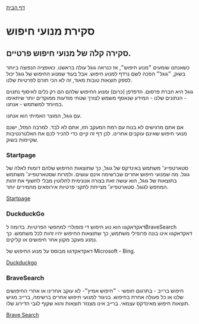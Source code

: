[דף הבית](index.md)

# סקירת מנועי חיפוש

## סקירה קלה של מנועי חיפוש פרטיים.
כשאנחנו שומעים ״מנוע חיפוש״, אז כנראה גוגל עולה בראשנו. כאופציה הנפוצה ביותר בשוק, ״גוגל״ הפכה לשם נרדף למנוע חיפוש. אבל בעוד שמנוע החיפוש של גוגל יכול לספק תוצאות טובות מאוד, זה לא הכי תורם לפרטיות שלנו.

גוגל היא חברת פרסום. הדפדפן (כרום) ומנוע החיפוש שלהם הם רק כלים לאיסוף נתנוים - הנתונים שלנו - המידע שנאסף משמש לצורך שטחי מודעות ממוקדים יותר שיתאימו במיוחד למשתמש - אנחנו. 

עם גוגל, המוצר האמיתי הוא אנחנו.

אם אתם מרגישים לא בנוח עם רמת המעקב הזו, אתם לא לבד. למרבה המזל, ישנם מנועי חיפוש שאינם עוקבים אחרינו. לכן דף זה קיים כדי להכיר לכם את האלטרנטיבות שקיימות בשוק.

### Startpage
סטארטפייג׳ משתמש באינדקס של גוגל, כך שתוצאות החיפוש שלהם דומות לאלה של גוגל. מה שמנועי חיפוש אחרים שברשימה אינם עושים. ולמרות שסטארטפייג׳ משתמש בתוצאות של גוגל, הוא עושה זאת בצורה אנונימית לחלוטין מבלי לחשוף את זהות המחפש לגוגל. סטארטפייג׳ מצייתת לתקני פרטיות אירופאים מחמירים יותר.

<a href="startpage.com" target="_blank">Startpage</a>

### DuckduckGo
דאקדאקגוו הוא נוע חיפוש די פופולרי למחפשי הפרטיות. בדומה לBraveSearch דאקדאקגוו אינו בונה פרופילי משתמש, כך שתוצאות החיפוש יהיו זהות לכל משתמש. כך נמנע מעקב מקוון אחר חיפושים או קליקים.

דאקדאקדגוו מבוסס על מנוע החיפוש של Microsoft - Bing.

<a href="duckduckgo.com" target="_blank">Duckduckgo</a>

### BraveSearch
חיפוש ברייב - בתרגום חופשי - ״חיפוש אמיץ״- לא עוקב אחרינו או אחרי החיפושים שלנו או כל פעולה אחרת בחיפוש. בניגוד למנועי חיפוש אחרים ברשימה, ברייב מגיש תוצאות חיפוש מאינדקס עצמאי.  ברייב אינו מצנזר תוצאות והוא שקוף לגבי הדירוג שלו. 

<a href="search.brave.com" target="_blank">Brave Search</a>


